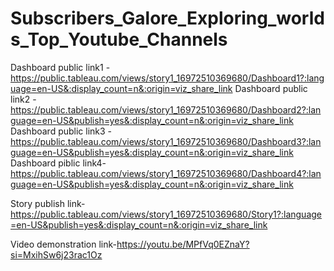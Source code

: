 # Subscribers_Galore_Exploring_worlds_Top_Youtube_Channels


Dashboard public link1 -https://public.tableau.com/views/story1_16972510369680/Dashboard1?:language=en-US&:display_count=n&:origin=viz_share_link
Dashboard public link2 -https://public.tableau.com/views/story1_16972510369680/Dashboard2?:language=en-US&publish=yes&:display_count=n&:origin=viz_share_link
Dashboard public link3 -https://public.tableau.com/views/story1_16972510369680/Dashboard3?:language=en-US&publish=yes&:display_count=n&:origin=viz_share_link
Dashboard piblic link4-https://public.tableau.com/views/story1_16972510369680/Dashboard4?:language=en-US&publish=yes&:display_count=n&:origin=viz_share_link

Story publish link-https://public.tableau.com/views/story1_16972510369680/Story1?:language=en-US&publish=yes&:display_count=n&:origin=viz_share_link

Video demonstration link-https://youtu.be/MPfVq0EZnaY?si=MxihSw6j23rac1Oz
